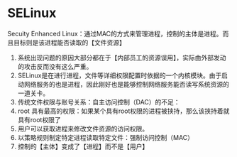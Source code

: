 # SELinux
Secuity Enhanced Linux：通过MAC的方式来管理进程，控制的主体是进程。而且目标则是该进程能否读取的【文件资源】
1. 系统出现问题的原因大部分都在于【内部员工的资源误用】，实际由外部发动的攻击反而没有这么严重。
2. SELinux是在进行进程，文件等详细权限配置时依据的一个内核模块。由于启动网络服务的也是进程，因此刚好也是能够控制网络服务能否读写系统资源的一道关卡。
3. 传统文件权限与账号关系：自主访问控制（DAC）的不足：
  1. root 具有最高的权限：如果某个具有root权限的进程被挟持，那么该挟持着就具有root权限了
  2. 用户可以获取进程来修改文件资源的访问权限。
4. 以策略规则制定特定进程读取特定文件：强制访问控制（MAC）
  1. 控制的【主体】变成了【进程】而不是【用户】
